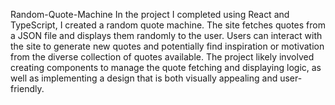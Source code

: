 Random-Quote-Machine
In the project I completed using React and TypeScript, I created a random quote machine. The site fetches quotes from a JSON file and displays them randomly to the user. Users can interact with the site to generate new quotes and potentially find inspiration or motivation from the diverse collection of quotes available. The project likely involved creating components to manage the quote fetching and displaying logic, as well as implementing a design that is both visually appealing and user-friendly.
